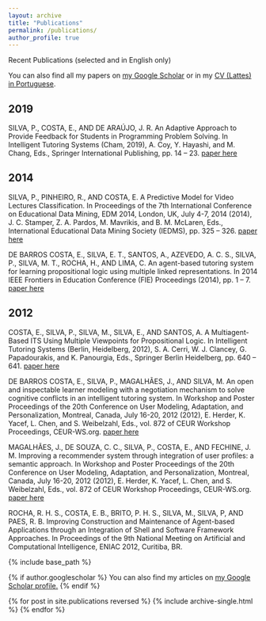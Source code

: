 ```yaml
---
layout: archive
title: "Publications"
permalink: /publications/
author_profile: true
---
```


Recent Publications (selected and in English only)

You can also find all my papers on [my Google Scholar](https://scholar.google.com.br/citations?user=iVYE88IAAAAJ) or in my [CV (Lattes) in Portuguese](http://lattes.cnpq.br/9474452617185092).

## 2019

SILVA, P., COSTA, E., AND DE ARAÚJO, J. R. An Adaptive Approach to Provide Feedback for Students in Programming Problem Solving. In Intelligent Tutoring Systems (Cham, 2019), A. Coy, Y. Hayashi, and M. Chang, Eds., Springer International Publishing, pp. 14 – 23. [paper here](https://doi.org/10.1007/978-3-030-22244-4_3)

## 2014

SILVA, P., PINHEIRO, R., AND COSTA, E. A Predictive Model for Video Lectures Classification. In Proceedings of the 7th International Conference on Educational Data Mining, EDM 2014, London, UK, July 4-7, 2014 (2014), J. C. Stamper, Z. A. Pardos, M. Mavrikis, and B. M. McLaren, Eds., International Educational Data Mining Society (IEDMS), pp. 325 – 326. [paper here](https://educationaldatamining.org/EDM2014/uploads/procs2014/posters/1_EDM-2014-Poster.pdf)

DE BARROS COSTA, E., SILVA, E. T., SANTOS, A., AZEVEDO, A. C. S., SILVA, P., SILVA, M. T., ROCHA, H., AND LIMA, C. An agent-based tutoring system for learning propositional logic using multiple linked representations. In 2014 IEEE Frontiers in Education Conference (FIE) Proceedings (2014), pp. 1 – 7. [paper here](https://doi.org/10.1109/FIE.2014.7044342)

## 2012 

COSTA, E., SILVA, P., SILVA, M., SILVA, E., AND SANTOS, A. A Multiagent-Based ITS Using Multiple Viewpoints for Propositional Logic. In Intelligent Tutoring Systems (Berlin, Heidelberg, 2012), S. A. Cerri, W. J. Clancey, G. Papadourakis, and K. Panourgia, Eds., Springer Berlin Heidelberg, pp. 640 – 641. [paper here](https://doi.org/10.1007/978-3-642-30950-2_100)

DE BARROS COSTA, E., SILVA, P., MAGALHÃES, J., AND SILVA, M. An open and inspectable learner modeling with a negotiation mechanism to solve cognitive conflicts in an intelligent tutoring system. In Workshop and Poster Proceedings of the 20th Conference on User Modeling, Adaptation, and Personalization, Montreal, Canada, July 16-20, 2012 (2012), E. Herder, K. Yacef, L. Chen, and S. Weibelzahl, Eds., vol. 872 of CEUR Workshop Proceedings, CEUR-WS.org. [paper here](http://ceur-ws.org/Vol-872/pale2012_paper_8.pdf)

MAGALHÃES, J., DE SOUZA, C. C., SILVA, P., COSTA, E., AND FECHINE, J. M. Improving a recommender system through integration of user profiles: a semantic approach. In Workshop and Poster Proceedings of the 20th Conference on User Modeling, Adaptation, and Personalization, Montreal, Canada, July 16-20, 2012 (2012), E. Herder, K. Yacef, L. Chen, and S. Weibelzahl, Eds., vol. 872 of CEUR Workshop Proceedings, CEUR-WS.org. [paper here](http://ceur-ws.org/Vol-872/srs2012_paper_5.pdf)

ROCHA, R. H. S., COSTA, E. B., BRITO, P. H. S., SILVA, M., SILVA, P, AND PAES, R. B. Improving Construction and Maintenance of Agent-based Applications through an Integration of Shell and Software Framework Approaches. In Proceedings of the 9th National Meeting on Artificial and Computational Intelligence, ENIAC 2012, Curitiba, BR.




{% include base_path %}

{% if author.googlescholar %}
  You can also find my articles on <u><a href="{{author.googlescholar}}">my Google Scholar profile</a>.</u>
{% endif %}

{% for post in site.publications reversed %}
  {% include archive-single.html %}
{% endfor %}
